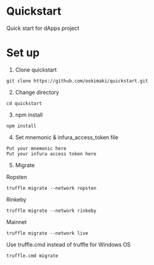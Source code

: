 # Quickstart
Quick start for dApps project


# Set up

1. Clone quickstart

```
git clone https://github.com/ookimaki/quickstart.git
```

2. Change directory

```
cd quickstart
```

3. npm install
```
npm install
```

4. Set mnemonic & infura_access_token file
```
Put your mnemonic here
Put your infura access token here
```

5. Migrate

Ropsten
```
truffle migrate --network ropsten
```

Rinkeby
```
truffle migrate --network rinkeby
```

Mainnet
```
truffle migrate --network live
```

Use truffle.cmd instead of truffle for Windows OS
```
truffle.cmd migrate
```

